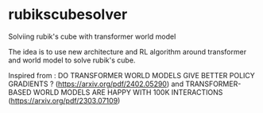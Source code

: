 # rubikscubesolver
Solviing rubik's cube with transformer world model

The idea is to use new architecture and RL algorithm around transformer and world model to solve rubik's cube.

Inspired from : DO TRANSFORMER WORLD MODELS GIVE BETTER POLICY GRADIENTS ? (https://arxiv.org/pdf/2402.05290) and TRANSFORMER-BASED WORLD MODELS ARE HAPPY
WITH 100K INTERACTIONS (https://arxiv.org/pdf/2303.07109)
